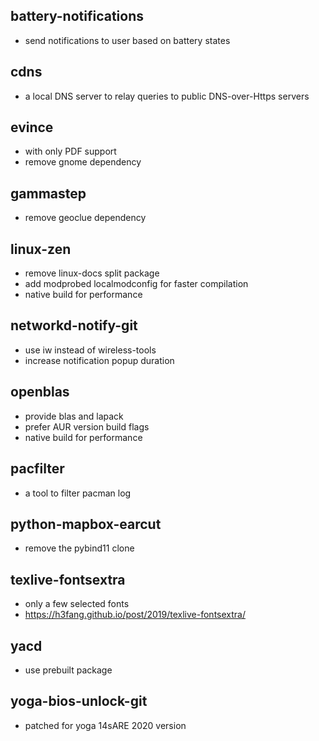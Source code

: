 ## battery-notifications
- send notifications to user based on battery states

## cdns
- a local DNS server to relay queries to public DNS-over-Https servers

## evince
- with only PDF support
- remove gnome dependency

## gammastep
- remove geoclue dependency

## linux-zen
- remove linux-docs split package
- add modprobed localmodconfig for faster compilation
- native build for performance

## networkd-notify-git
- use iw instead of wireless-tools
- increase notification popup duration

## openblas
- provide blas and lapack
- prefer AUR version build flags
- native build for performance

## pacfilter
- a tool to filter pacman log

## python-mapbox-earcut
- remove the pybind11 clone

## texlive-fontsextra
- only a few selected fonts
- https://h3fang.github.io/post/2019/texlive-fontsextra/

## yacd
- use prebuilt package

## yoga-bios-unlock-git
- patched for yoga 14sARE 2020 version
